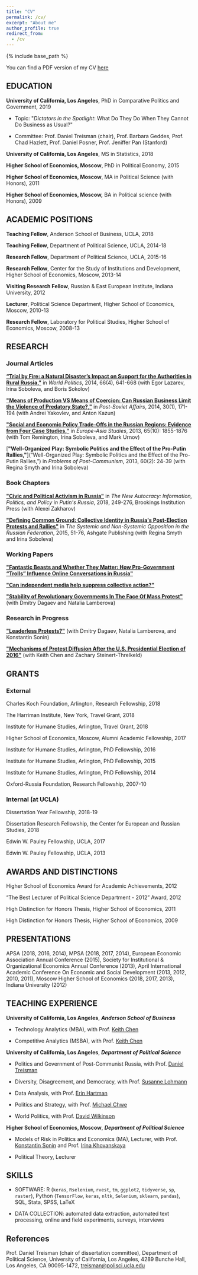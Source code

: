 ```yaml
---
title: "CV"
permalink: /cv/
excerpt: "About me"
author_profile: true
redirect_from: 
  - /cv
---
```


{% include base_path %}

You can find a PDF version of my CV [here](https://AntonSobolev.github.io/files/Anton-Sobolev-CV.pdf)


## EDUCATION

**University of California, Los Angeles**, PhD in Comparative Politics and Government,  2019

  * Topic: "*Dictators in the Spotlight*: What Do They Do When They Cannot Do Business as
Usual?"

  * Committee: Prof. Daniel Treisman (chair), Prof. Barbara Geddes, Prof. Chad Hazlett, Prof. Daniel Posner, Prof. Jeniffer Pan (Stanford)

**University of California, Los Angeles**, MS in Statistics,  2018

**Higher School of Economics, Moscow**, PhD in Political Economy,  2015

**Higher School of Economics, Moscow**, MA in  Political Science (with Honors),  2011

**Higher School of Economics, Moscow,** BA in Political science (with Honors),  2009

## ACADEMIC POSITIONS

**Teaching Fellow**, Anderson School of Business, UCLA, 2018 

**Teaching Fellow**, Department of Political Science, UCLA, 2014-18

**Research Fellow**, Department of Political Science, UCLA, 2015-16

**Research Fellow**, Center for the Study of Institutions and Development, Higher School of Economics, Moscow, 2013-14

**Visiting Research Fellow**, Russian & East European Institute, Indiana University,  2012

**Lecturer**, Political Science Department, Higher School of Economics, Moscow, 2010-13

**Research Fellow**, Laboratory for Political Studies, Higher School of Economics, Moscow, 2008-13

## RESEARCH

### Journal Articles

[**“Trial by Fire: a Natural Disaster’s Impact on Support for the Authorities in Rural Russia,”**](http://dx.doi.org/10.1017/S0043887114000215) in *World Politics*, 2014, 66(4), 641-668  (with Egor Lazarev, Irina Soboleva, and Boris Sokolov) 

[**"Means of Production VS Means of Coercion: Can Russian Business Limit the Violence of Predatory State?,"**](http://www.tandfonline.com/doi/full/10.1080/1060586X.2013.859434) in *Post-Soviet Affairs*, 2014, 30(1), 171-194 (with Andrei Yakovlev, and Anton Kazun)

[**"Social and Economic Policy Trade-Offs  in the Russian Regions: Evidence from Four Case Studies,"**](http://www.tandfonline.com/doi/full/10.1080/09668136.2013.838055) in *Europe-Asia Studies*, 2013, 65(10): 1855-1876 (with Tom Remington, Irina Soboleva, and Mark Urnov) 

[**"Well-Organized Play: Symbolic Politics and the Effect of the Pro-Putin Rallies,"**](“Well-Organized Play: Symbolic Politics and the Effect of the Pro-Putin Rallies,”) in *Problems of Post-Communism*, 2013, 60(2): 24-39 (with Regina Smyth and Irina Soboleva) 

### Book Chapters

[**"Civic and Political Activism in Russia"**](http://www.jstor.org/stable/10.7864/j.ctt1zkjzsh.13) in *The New Autocracy: Information, Politics, and Policy in Putin's Russia*, 2018, 249-276, Brookings Institution Press (with Alexei Zakharov)

[**"Defining Common Ground: Collective Identity in Russia's Post-Election Protests and Rallies"**](https://AntonSobolev.github.com/files/2013-Defining-Commong-Ground.pdf) in *The Systemic and Non-Systemic Opposition in the Russian Federation*, 2015, 51-76, Ashgate Publishing (with Regina Smyth and Irina Soboleva)

### Working Papers

[**"Fantastic Beasts and Whether They Matter: How Pro-Government “Trolls” Influence Online Conversations in Russia"**](#published-works)

[**"Can independent media help suppress collective action?"**](#published-works)

[**"Stability of Revolutionary Governments In The Face Of Mass Protest"**](http://papers.ssrn.com/sol3/papers.cfm?abstract_id=2365057) (with Dmitry Dagaev and Natalia Lamberova)

### Research in Progress

[**"Leaderless Protests?"**](#published-works) (with Dmitry Dagaev, Natalia Lamberova, and Konstantin Sonin)

[**"Mechanisms of Protest Diffusion After the U.S. Presidential Election of 2016"**](#published-works) (with Keith Chen and Zachary Steinert-Threlkeld)

## GRANTS

### External

Charles Koch Foundation, Arlington, Research Fellowship, 2018 

The Harriman Institute, New York, Travel Grant, 2018 

Institute for Humane Studies, Arlington, Travel Grant, 2018

Higher School of Economics, Moscow, Alumni Academic Fellowship, 2017 

Institute for Humane Studies, Arlington, PhD Fellowship, 2016 

Institute for Humane Studies, Arlington, PhD Fellowship, 2015 

Institute for Humane Studies, Arlington, PhD Fellowship, 2014 

Oxford-Russia Foundation, Research Fellowship,  2007-10 

### Internal (at UCLA)

Dissertation Year Fellowship, 2018-19

Dissertation Research Fellowship, the Center for European and Russian Studies, 2018 

Edwin W. Pauley Fellowship, UCLA, 2017 

Edwin W. Pauley Fellowship, UCLA, 2013 

## AWARDS AND DISTINCTIONS

Higher School of Economics Award for Academic Achievements, 2012 

“The Best Lecturer of Political Science Department - 2012” Award, 2012 

High Distinction for Honors Thesis, Higher School of Economics,  2011 

High Distinction for Honors Thesis, Higher School of Economics,  2009 

## PRESENTATIONS

APSA (2018, 2016, 2014), MPSA (2018, 2017, 2014), European Economic Association Annual Conference (2015), Society for Institutional & Organizational Economics Annual Conference (2013), April International Academic Conference On Economic and Social Development (2013, 2012, 2010, 2011), Moscow Higher School of Economics (2018, 2017, 2013), Indiana University (2012)

## TEACHING EXPERIENCE

**University of California, Los Angeles**, ***Anderson School of Business***

  * Technology Analytics (MBA), with Prof. [Keith Chen](http://www.anderson.ucla.edu/faculty/keith.chen/)

  * Competitive Analytics (MSBA), with Prof. [Keith Chen](http://www.anderson.ucla.edu/faculty/keith.chen/)

**University of California, Los Angeles**, ***Department of Political Science***

  * Politics and Government of Post-Communist Russia, with Prof. [Daniel Treisman](https://www.danieltreisman.org/)

  * Diversity, Disagreement, and Democracy, with Prof. [Susanne Lohmann](https://luskin.ucla.edu/person/susanne-lohmann/)

  * Data Analysis, with Prof. [Erin Hartman](http://www.erinhartman.com/)

  * Politics and Strategy, with Prof. [Michael Chwe](http://chwe.net/michael/)

  * World Politics, with Prof. [David Wilkinson](https://polisci.ucla.edu/people/david-wilkinson)

**Higher School of Economics, Moscow**,  ***Department of Political Science***

  * Models of Risk in Politics and Economics (MA), Lecturer, with Prof. [Konstantin Sonin](https://harris.uchicago.edu/directory/konstantin-sonin) and Prof. [Irina Khovanskaya](https://www.coursera.org/instructor/i.khovanskaya?siteID=hL3Qp0zRBOc-0088HPnpyM7omnvkrnwERg&utm_content=10&utm_medium=partners&utm_source=linkshare&utm_campaign=hL3Qp0zRBOc) 

  * Political Theory, Lecturer

## SKILLS

* SOFTWARE: R (`keras`, `Rselenium`, `rvest`, `tm`, `ggplot2`, `tidyverse`, `sp`, `raster`), Python (`TensorFlow`, `keras`, `nltk`, `Selenium`, `sklearn`, `pandas`), SQL, Stata, SPSS, LaTeX


* DATA COLLECTION: automated data extraction, automated text processing, online and field experiments, surveys, interviews

## References
Prof. Daniel Treisman (chair of dissertation committee),  Department of Political Science,
University of California, Los Angeles, 4289 Bunche Hall, Los Angeles, CA 90095-1472, [treisman@polisci.ucla.edu](treisman@polisci.ucla.edu)
